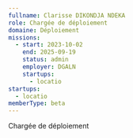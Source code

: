 ```yaml
---
fullname: Clarisse DIKONDJA NDEKA
role: Chargée de déploiement
domaine: Déploiement
missions:
  - start: 2023-10-02
    end: 2025-09-19
    status: admin
    employer: DGALN
    startups:
      - locatio
startups:
  - locatio
memberType: beta
---
```

Chargée de déploiement
